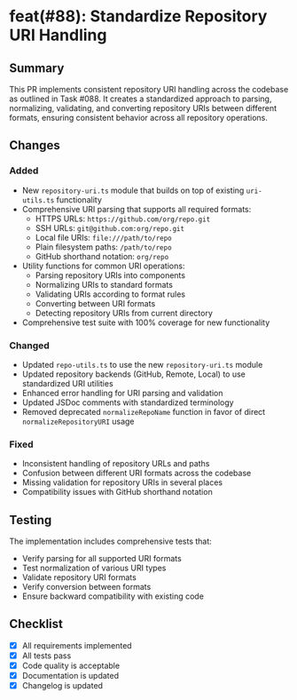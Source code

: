 # feat(#88): Standardize Repository URI Handling

## Summary

This PR implements consistent repository URI handling across the codebase as outlined in Task #088. It creates a standardized approach to parsing, normalizing, validating, and converting repository URIs between different formats, ensuring consistent behavior across all repository operations.

## Changes

### Added

- New `repository-uri.ts` module that builds on top of existing `uri-utils.ts` functionality
- Comprehensive URI parsing that supports all required formats:
  - HTTPS URLs: `https://github.com/org/repo.git`
  - SSH URLs: `git@github.com:org/repo.git`
  - Local file URIs: `file:///path/to/repo`
  - Plain filesystem paths: `/path/to/repo`
  - GitHub shorthand notation: `org/repo`
- Utility functions for common URI operations:
  - Parsing repository URIs into components
  - Normalizing URIs to standard formats
  - Validating URIs according to format rules
  - Converting between URI formats
  - Detecting repository URIs from current directory
- Comprehensive test suite with 100% coverage for new functionality

### Changed

- Updated `repo-utils.ts` to use the new `repository-uri.ts` module
- Updated repository backends (GitHub, Remote, Local) to use standardized URI utilities
- Enhanced error handling for URI parsing and validation
- Updated JSDoc comments with standardized terminology
- Removed deprecated `normalizeRepoName` function in favor of direct `normalizeRepositoryURI` usage

### Fixed

- Inconsistent handling of repository URLs and paths
- Confusion between different URI formats across the codebase
- Missing validation for repository URIs in several places
- Compatibility issues with GitHub shorthand notation

## Testing

The implementation includes comprehensive tests that:

- Verify parsing for all supported URI formats
- Test normalization of various URI types
- Validate repository URI formats
- Verify conversion between formats
- Ensure backward compatibility with existing code

## Checklist

- [x] All requirements implemented
- [x] All tests pass
- [x] Code quality is acceptable
- [x] Documentation is updated
- [x] Changelog is updated
